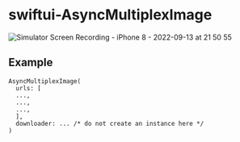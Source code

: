 # swiftui-AsyncMultiplexImage

![Simulator Screen Recording - iPhone 8 - 2022-09-13 at 21 50 55](https://user-images.githubusercontent.com/1888355/189911326-6ce3b24a-ba0a-4b5f-aa1d-7c048e8c64cd.gif)

## Example

```
AsyncMultiplexImage(
  urls: [
  ...,
  ...,
  ...,
  ],
  downloader: ... /* do not create an instance here */
)
```
